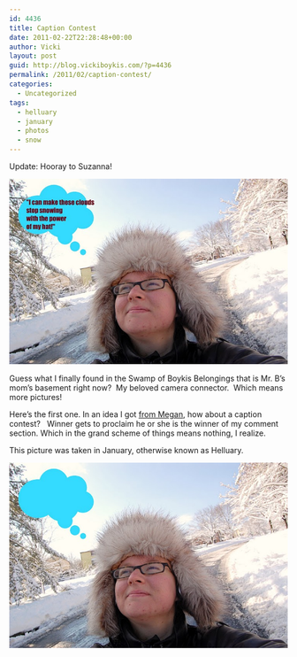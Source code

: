 ```yaml
---
id: 4436
title: Caption Contest
date: 2011-02-22T22:28:48+00:00
author: Vicki
layout: post
guid: http://blog.vickiboykis.com/?p=4436
permalink: /2011/02/caption-contest/
categories:
  - Uncategorized
tags:
  - helluary
  - january
  - photos
  - snow
---
```

Update: Hooray to Suzanna!

<p style="text-align: center;">
  <a href="https://raw.githubusercontent.com/veekaybee/wlb/gh-pages/assets/images/2011/02/DSC_0290.jpg"><img class="aligncenter size-full wp-image-4439" title="DSC_0290" src="https://raw.githubusercontent.com/veekaybee/wlb/gh-pages/assets/images/2011/02/DSC_0290.jpg" alt="" width="504" height="335" /></a>
</p>

Guess what I finally found in the Swamp of Boykis Belongings that is Mr. B&#8217;s mom&#8217;s basement right now?  My beloved camera connector.  Which means more pictures!

Here&#8217;s the first one. In an idea I got [from Megan](http://bestoffates.com/), how about a caption contest?   Winner gets to proclaim he or she is the winner of my comment section. Which in the grand scheme of things means nothing, I realize.

This picture was taken in January, otherwise known as Helluary.

<p style="text-align: center;">
  <a href="https://raw.githubusercontent.com/veekaybee/wlb/gh-pages/assets/images/2011/02/DSC_0290-1.jpg"><img class="aligncenter size-full wp-image-4437" title="DSC_0290 (1)" src="https://raw.githubusercontent.com/veekaybee/wlb/gh-pages/assets/images/2011/02/DSC_0290-1.jpg" alt="" width="504" height="335" /></a>
</p>